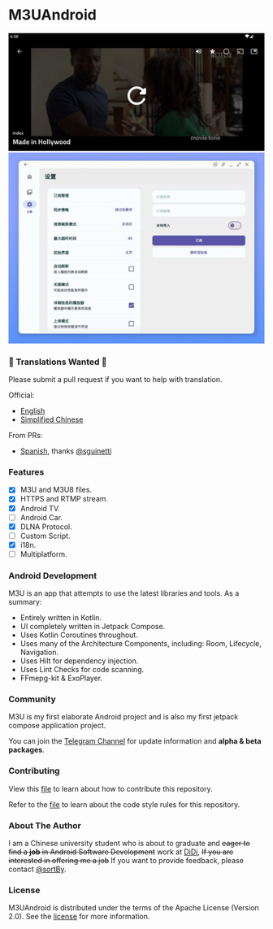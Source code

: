 # M3UAndroid
![Player](docs/img/player.png)
![Tablet](docs/img/tablet.jpg)

### 📢 Translations Wanted 📢

Please submit a pull request if you want to help with translation.

Official:
- [English](i18n/src/main/res/values)
- [Simplified Chinese](i18n/src/main/res/values-zh-rCN)

From PRs:
- [Spanish](i18n/src/main/res/values-es-rES), thanks [@sguinetti](https://github.com/sguinetti/M3UAndroid)

### Features

- [x] M3U and M3U8 files.
- [x] HTTPS and RTMP stream.
- [x] Android TV.
- [ ] Android Car.
- [x] DLNA Protocol.
- [ ] Custom Script.
- [x] i18n.
- [ ] Multiplatform.

### Android Development

M3U is an app that attempts to use the latest libraries and tools. As a summary:

- Entirely written in Kotlin.
- UI completely written in Jetpack Compose.
- Uses Kotlin Coroutines throughout.
- Uses many of the Architecture Components, including: Room, Lifecycle, Navigation.
- Uses Hilt for dependency injection.
- Uses Lint Checks for code scanning.
- FFmepg-kit & ExoPlayer.

### Community

M3U is my first elaborate Android project and is also my first jetpack compose application project.

You can join the [Telegram Channel](https://t.me/m3u_android) for update information and **alpha &
beta packages**.

### Contributing

View this [file](CONTRIBUTING.md) to learn about how to contribute this repository.

Refer to the [file](RULES.md) to learn about the code style rules for this repository.

### About The Author

I am a Chinese university student who is about to graduate and ~~eager to find a **job** in Android
Software Development~~ work at [DiDi](https://github.com/didi),
~~If you are interested in offering me a job~~
If you want to provide feedback, please contact [@sortBy](https://t.me/sortBy).

### License

M3UAndroid is distributed under the terms of the Apache License (Version 2.0). See
the [license](LICENSE) for more information.
